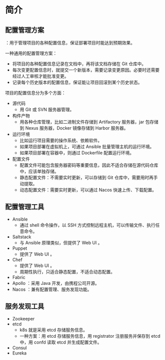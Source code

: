# 简介

## 配置管理方案

：用于管理项目的各种配置信息，保证部署项目时能达到预期效果。

一种通用的配置管理方案：
- 将项目的各种配置信息记录在文档中，再将该文档存储在 Git 仓库中。
- 每次变更配置信息时，就提交一个新版本，需要记录变更原因。必要时还需要经过人工审核才能批准变更。
- 记录每个历史版本的配置信息，保证能让项目回滚到某个历史状态。

项目的配置信息分为多个方面：
- 源代码
  - 用 Git 或 SVN 服务器管理。
- 构件产物
  - 用各种仓库管理，比如二进制文件存储到 Artifactory 服务器，jar 包存储到 Nexus 服务器，Docker 镜像存储到 Harbor 服务器。
- 运行环境
  - 比如运行项目需要的操作系统、依赖软件。
  - 如果项目部署在虚拟机上，可通过 Ansible 批量管理主机的运行环境。
  - 如果项目部署在容器中，则通过 Dockerfile 配置运行环境。
- 配置文件
  - 配置文件可能包含服务器密码等重要信息，因此不适合存储在源代码仓库中，应该单独存储。
  - 静态配置文件：不需要实时更新，可以存储到 Git 仓库中，需要用时再手动提取。
  - 动态配置文件：需要实时更新，可以通过 Nacos 快速上传、下载配置。

## 配置管理工具

- Ansible
  - 通过 shell 命令操作，以 SSH 方式控制远程主机，可以传输文件、执行任意命令。
- Saltstack
  - 与 Ansible 原理类似，但提供了 Web UI 。
- Puppet
  - 提供了 Web UI 。
- Chef
  - 提供了 Web UI 。
  - 周期性执行，只适合静态配置，不适合动态配置。
- Fabric
- Apollo ：采用 Java 开发，由携程公司开源。
- Nacos ：兼有配置管理、服务发现功能。

## 服务发现工具

- Zookeeper
- etcd
  - k8s 就是采用 etcd 存储服务信息。
  - 一种方案：用 etcd 存储服务信息，用 registrator 注册服务并保存到 etcd 中，用 confd 读取 etcd 并生成配置文件。
- Consul
- Eureka
